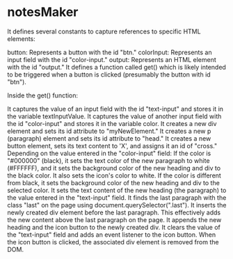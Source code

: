 # notesMaker

It defines several constants to capture references to specific HTML elements:

button: Represents a button with the id "btn."
colorInput: Represents an input field with the id "color-input."
output: Represents an HTML element with the id "output."
It defines a function called get() which is likely intended to be triggered when a button is clicked (presumably the button with id "btn").

Inside the get() function:

It captures the value of an input field with the id "text-input" and stores it in the variable textInputValue.
It captures the value of another input field with the id "color-input" and stores it in the variable color.
It creates a new div element and sets its id attribute to "myNewElement."
It creates a new p (paragraph) element and sets its id attribute to "head."
It creates a new button element, sets its text content to 'X', and assigns it an id of "cross."
Depending on the value entered in the "color-input" field:
If the color is "#000000" (black), it sets the text color of the new paragraph to white (#FFFFFF), and it sets the background color of the new heading and div to the black color. It also sets the icon's color to white.
If the color is different from black, it sets the background color of the new heading and div to the selected color.
It sets the text content of the new heading (the paragraph) to the value entered in the "text-input" field.
It finds the last paragraph with the class "last" on the page using document.querySelector(".last").
It inserts the newly created div element before the last paragraph. This effectively adds the new content above the last paragraph on the page.
It appends the new heading and the icon button to the newly created div.
It clears the value of the "text-input" field and adds an event listener to the icon button. When the icon button is clicked, the associated div element is removed from the DOM.

